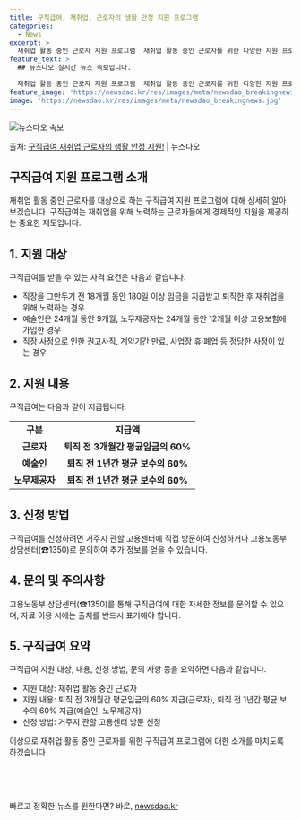 ```yaml
---
title: 구직급여, 재취업, 근로자의 생활 안정 지원 프로그램
categories:
  - News
excerpt: >
  재취업 활동 중인 근로자 지원 프로그램  재취업 활동 중인 근로자를 위한 다양한 지원 프로그램이 마련되어 있…
feature_text: >
  ## 뉴스다오 실시간 뉴스 속보입니다.

  재취업 활동 중인 근로자 지원 프로그램  재취업 활동 중인 근로자를 위한 다양한 지원 프로그램이 마련되어 있…
feature_image: 'https://newsdao.kr/res/images/meta/newsdao_breakingnews.jpg'
image: 'https://newsdao.kr/res/images/meta/newsdao_breakingnews.jpg'
---
```


![뉴스다오 속보](https://newsdao.kr/res/images/meta/newsdao_breakingnews.jpg)

<p>출처: <a href="https://newsdao.kr/4683" rel="dofollow">구직급여 재취업 근로자의 생활 안정 지원!</a> | 뉴스다오</p>

<h2>구직급여 지원 프로그램 소개</h2>
<p data-ke-size="size16">재취업 활동 중인 근로자를 대상으로 하는 구직급여 지원 프로그램에 대해 상세히 알아보겠습니다. 구직급여는 재취업을 위해 노력하는 근로자들에게 경제적인 지원을 제공하는 중요한 제도입니다.</p>

<h2 data-ke-size="size26">1. 지원 대상</h2>
<p data-ke-size="size16">구직급여를 받을 수 있는 자격 요건은 다음과 같습니다.</p>
<ul>
    <li>직장을 그만두기 전 18개월 동안 180일 이상 임금을 지급받고 퇴직한 후 재취업을 위해 노력하는 경우</li>
    <li>예술인은 24개월 동안 9개월, 노무제공자는 24개월 동안 12개월 이상 고용보험에 가입한 경우</li>
    <li>직장 사정으로 인한 권고사직, 계약기간 만료, 사업장 휴·폐업 등 정당한 사정이 있는 경우</li>
</ul>

<h2 data-ke-size="size26">2. 지원 내용</h2>
<p data-ke-size="size16">구직급여는 다음과 같이 지급됩니다.</p>
<table>
    <tr>
        <td style="text-align: center; height: 17px;"><b>구분</b></td>
        <td style="text-align: center; height: 17px;"><b>지급액</b></td>
    </tr>
    <tr>
        <td style="text-align: center; height: 17px;"><b>근로자</b></td>
        <td style="text-align: center; height: 17px;"><b>퇴직 전 3개월간 평균임금의 60%</b></td>
    </tr>
    <tr>
        <td style="text-align: center; height: 17px;"><b>예술인</b></td>
        <td style="text-align: center; height: 17px;"><b>퇴직 전 1년간 평균 보수의 60%</b></td>
    </tr>
    <tr>
        <td style="text-align: center; height: 17px;"><b>노무제공자</b></td>
        <td style="text-align: center; height: 17px;"><b>퇴직 전 1년간 평균 보수의 60%</b></td>
    </tr>
</table>

<h2 data-ke-size="size26">3. 신청 방법</h2>
<p data-ke-size="size16">구직급여를 신청하려면 거주지 관할 고용센터에 직접 방문하여 신청하거나 고용노동부 상담센터(☎1350)로 문의하여 추가 정보를 얻을 수 있습니다.</p>

<h2 data-ke-size="size26">4. 문의 및 주의사항</h2>
<p data-ke-size="size16">고용노동부 상담센터(☎1350)를 통해 구직급여에 대한 자세한 정보를 문의할 수 있으며, 자료 이용 시에는 출처를 반드시 표기해야 합니다.</p>

<h2 data-ke-size="size26">5. 구직급여 요약</h2>
<p data-ke-size="size16">구직급여 지원 대상, 내용, 신청 방법, 문의 사항 등을 요약하면 다음과 같습니다.</p>
<ul>
    <li>지원 대상: 재취업 활동 중인 근로자</li>
    <li>지원 내용: 퇴직 전 3개월간 평균임금의 60% 지급(근로자), 퇴직 전 1년간 평균 보수의 60% 지급(예술인, 노무제공자)</li>
    <li>신청 방법: 거주지 관할 고용센터 방문 신청</li>
</ul>

<p data-ke-size="size16">이상으로 재취업 활동 중인 근로자를 위한 구직급여 프로그램에 대한 소개를 마치도록 하겠습니다.</p>
<p data-ke-size="size16">&nbsp;</p>
<p data-ke-size="size16">&nbsp;</p> 

빠르고 정확한 뉴스를 원한다면? 바로, <a href="https://newsdao.kr" rel="dofollow">newsdao.kr</a>



